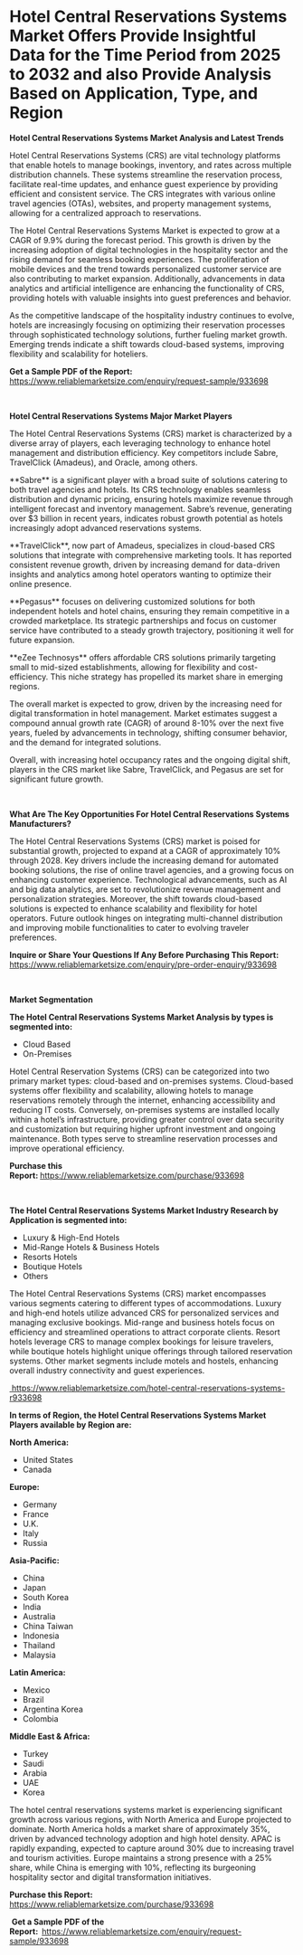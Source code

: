 <p><h1>Hotel Central Reservations Systems Market Offers Provide Insightful Data for the Time Period from 2025 to 2032 and also Provide Analysis Based on Application, Type, and Region</h1></p><p><strong>Hotel Central Reservations Systems Market Analysis and Latest Trends</strong></p>
<p><p>Hotel Central Reservations Systems (CRS) are vital technology platforms that enable hotels to manage bookings, inventory, and rates across multiple distribution channels. These systems streamline the reservation process, facilitate real-time updates, and enhance guest experience by providing efficient and consistent service. The CRS integrates with various online travel agencies (OTAs), websites, and property management systems, allowing for a centralized approach to reservations.</p><p>The Hotel Central Reservations Systems Market is expected to grow at a CAGR of 9.9% during the forecast period. This growth is driven by the increasing adoption of digital technologies in the hospitality sector and the rising demand for seamless booking experiences. The proliferation of mobile devices and the trend towards personalized customer service are also contributing to market expansion. Additionally, advancements in data analytics and artificial intelligence are enhancing the functionality of CRS, providing hotels with valuable insights into guest preferences and behavior.</p><p>As the competitive landscape of the hospitality industry continues to evolve, hotels are increasingly focusing on optimizing their reservation processes through sophisticated technology solutions, further fueling market growth. Emerging trends indicate a shift towards cloud-based systems, improving flexibility and scalability for hoteliers.</p></p>
<p><strong>Get a Sample PDF of the Report:&nbsp;</strong> <a href="https://www.reliablemarketsize.com/enquiry/request-sample/933698?utm_campaign=1901&utm_medium=2&utm_source=Github&utm_content=ia&utm_term=18042025&utm_id=hotel-central-reservations-systems">https://www.reliablemarketsize.com/enquiry/request-sample/933698</a></p>
<p>&nbsp;</p>
<p><strong>Hotel Central Reservations Systems Major Market Players</strong></p>
<p><p>The Hotel Central Reservations Systems (CRS) market is characterized by a diverse array of players, each leveraging technology to enhance hotel management and distribution efficiency. Key competitors include Sabre, TravelClick (Amadeus), and Oracle, among others.</p><p>**Sabre** is a significant player with a broad suite of solutions catering to both travel agencies and hotels. Its CRS technology enables seamless distribution and dynamic pricing, ensuring hotels maximize revenue through intelligent forecast and inventory management. Sabre’s revenue, generating over $3 billion in recent years, indicates robust growth potential as hotels increasingly adopt advanced reservations systems.</p><p>**TravelClick**, now part of Amadeus, specializes in cloud-based CRS solutions that integrate with comprehensive marketing tools. It has reported consistent revenue growth, driven by increasing demand for data-driven insights and analytics among hotel operators wanting to optimize their online presence.</p><p>**Pegasus** focuses on delivering customized solutions for both independent hotels and hotel chains, ensuring they remain competitive in a crowded marketplace. Its strategic partnerships and focus on customer service have contributed to a steady growth trajectory, positioning it well for future expansion.</p><p>**eZee Technosys** offers affordable CRS solutions primarily targeting small to mid-sized establishments, allowing for flexibility and cost-efficiency. This niche strategy has propelled its market share in emerging regions.</p><p>The overall market is expected to grow, driven by the increasing need for digital transformation in hotel management. Market estimates suggest a compound annual growth rate (CAGR) of around 8-10% over the next five years, fueled by advancements in technology, shifting consumer behavior, and the demand for integrated solutions.</p><p>Overall, with increasing hotel occupancy rates and the ongoing digital shift, players in the CRS market like Sabre, TravelClick, and Pegasus are set for significant future growth.</p></p>
<p>&nbsp;</p>
<p><strong>What Are The Key Opportunities For Hotel Central Reservations Systems Manufacturers?</strong></p>
<p><p>The Hotel Central Reservations Systems (CRS) market is poised for substantial growth, projected to expand at a CAGR of approximately 10% through 2028. Key drivers include the increasing demand for automated booking solutions, the rise of online travel agencies, and a growing focus on enhancing customer experience. Technological advancements, such as AI and big data analytics, are set to revolutionize revenue management and personalization strategies. Moreover, the shift towards cloud-based solutions is expected to enhance scalability and flexibility for hotel operators. Future outlook hinges on integrating multi-channel distribution and improving mobile functionalities to cater to evolving traveler preferences.</p></p>
<p><strong>Inquire or Share Your Questions If Any Before Purchasing This Report:</strong> <a href="https://www.reliablemarketsize.com/enquiry/pre-order-enquiry/933698?utm_campaign=1901&utm_medium=2&utm_source=Github&utm_content=ia&utm_term=18042025&utm_id=hotel-central-reservations-systems">https://www.reliablemarketsize.com/enquiry/pre-order-enquiry/933698</a></p>
<p>&nbsp;</p>
<p><strong>Market Segmentation</strong></p>
<p><strong>The Hotel Central Reservations Systems Market Analysis by types is segmented into:</strong></p>
<p><ul><li>Cloud Based</li><li>On-Premises</li></ul></p>
<p><p>Hotel Central Reservation Systems (CRS) can be categorized into two primary market types: cloud-based and on-premises systems. Cloud-based systems offer flexibility and scalability, allowing hotels to manage reservations remotely through the internet, enhancing accessibility and reducing IT costs. Conversely, on-premises systems are installed locally within a hotel’s infrastructure, providing greater control over data security and customization but requiring higher upfront investment and ongoing maintenance. Both types serve to streamline reservation processes and improve operational efficiency.</p></p>
<p><strong>Purchase this Report:&nbsp;</strong><a href="https://www.reliablemarketsize.com/purchase/933698?utm_campaign=1901&utm_medium=2&utm_source=Github&utm_content=ia&utm_term=18042025&utm_id=hotel-central-reservations-systems">https://www.reliablemarketsize.com/purchase/933698</a></p>
<p>&nbsp;</p>
<p><strong>The Hotel Central Reservations Systems Market Industry Research by Application is segmented into:</strong></p>
<p><ul><li>Luxury & High-End Hotels</li><li>Mid-Range Hotels & Business Hotels</li><li>Resorts Hotels</li><li>Boutique Hotels</li><li>Others</li></ul></p>
<p><p>The Hotel Central Reservations Systems (CRS) market encompasses various segments catering to different types of accommodations. Luxury and high-end hotels utilize advanced CRS for personalized services and managing exclusive bookings. Mid-range and business hotels focus on efficiency and streamlined operations to attract corporate clients. Resort hotels leverage CRS to manage complex bookings for leisure travelers, while boutique hotels highlight unique offerings through tailored reservation systems. Other market segments include motels and hostels, enhancing overall industry connectivity and guest experiences.</p></p>
<p><a href="https://www.reliablemarketsize.com/hotel-central-reservations-systems-r933698?utm_campaign=1901&utm_medium=2&utm_source=Github&utm_content=ia&utm_term=18042025&utm_id=hotel-central-reservations-systems">&nbsp;https://www.reliablemarketsize.com/hotel-central-reservations-systems-r933698</a></p>
<p><strong>In terms of Region, the Hotel Central Reservations Systems Market Players available by Region are:</strong></p>
<p>
    <p> <strong> North America: </strong>
        <ul>
            <li>United States</li>
            <li>Canada</li>
        </ul>
        </p> 
    <p> <strong> Europe: </strong>
        <ul>
            <li>Germany</li>
            <li>France</li>
            <li>U.K.</li>
            <li>Italy</li>
            <li>Russia</li>
        </ul>
        </p> 
    <p> <strong> Asia-Pacific: </strong>
        <ul>
            <li>China</li>
            <li>Japan</li>
            <li>South Korea</li>
            <li>India</li>
            <li>Australia</li>
            <li>China Taiwan</li>
            <li>Indonesia</li>
            <li>Thailand</li>
            <li>Malaysia</li>
        </ul>
        </p> 
    <p> <strong> Latin America: </strong>
        <ul>
            <li>Mexico</li>
            <li>Brazil</li>
            <li>Argentina Korea</li>
            <li>Colombia</li>
        </ul>
        </p> 
    <p> <strong> Middle East & Africa: </strong>
        <ul>
            <li>Turkey</li>
            <li>Saudi</li>
            <li>Arabia</li>
            <li>UAE</li>
            <li>Korea</li>
        </ul>
    </p>
    </p>
<p><p>The hotel central reservations systems market is experiencing significant growth across various regions, with North America and Europe projected to dominate. North America holds a market share of approximately 35%, driven by advanced technology adoption and high hotel density. APAC is rapidly expanding, expected to capture around 30% due to increasing travel and tourism activities. Europe maintains a strong presence with a 25% share, while China is emerging with 10%, reflecting its burgeoning hospitality sector and digital transformation initiatives.</p></p>
<p><strong>Purchase this Report: </strong><a href="https://www.reliablemarketsize.com/purchase/933698?utm_campaign=1901&utm_medium=2&utm_source=Github&utm_content=ia&utm_term=18042025&utm_id=hotel-central-reservations-systems">https://www.reliablemarketsize.com/purchase/933698</a></p>
<p>&nbsp;<strong>Get a Sample PDF of the Report:&nbsp;&nbsp;</strong><a href="https://www.reliablemarketsize.com/enquiry/request-sample/933698?utm_campaign=1901&utm_medium=2&utm_source=Github&utm_content=ia&utm_term=18042025&utm_id=hotel-central-reservations-systems">https://www.reliablemarketsize.com/enquiry/request-sample/933698</a></p>
<p><strong></strong></p>
<p><p></p><p></p><p></p></p>